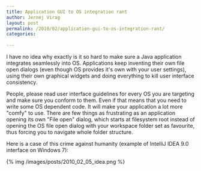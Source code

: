 ```yaml
---
title: Application GUI to OS integration rant
author: Jernej Virag
layout: post
permalink: /2010/02/application-gui-to-os-integration-rant/
categories:
  
---
```

I have no idea why exactly is it so hard to make sure a Java application integrates seamlessly into OS. Applications keep inventing their own file open dialogs (even though OS provides it's own with your user settings), using their own graphical widgets and doing everything to kill user interface consistency.

People, please read user interface guidelines for every OS you are targeting and make sure you conform to them. Even if that means that you need to write some OS dependent code. It will make your application a lot more "comfy" to use. There are few things as frustrating as an application opening its own "File open" dialog, which starts at filesystem root instead of opening the OS file open dialog with your workspace folder set as favourite, thus forcing you to navigate whole folder structure.

Here is a case of this crime against humanity (example of IntelliJ IDEA 9.0 interface on Windows 7):

{% img /images/posts/2010_02_05_idea.png %}